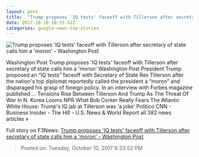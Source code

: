 ```yaml
---
layout: post
title:  "Trump proposes 'IQ tests' faceoff with Tillerson after secretary of state calls him a 'moron' - Washington Post"
date: 2017-10-10 18:33:52Z
categories: google-news-top-stories
---
```


![Trump proposes 'IQ tests' faceoff with Tillerson after secretary of state calls him a 'moron' - Washington Post](https://img.washingtonpost.com/rf/image_1484w/2010-2019/WashingtonPost/2017/09/21/National-Politics/Images/Trump_28783-44600.jpg?t=20170517)

Washington Post Trump proposes 'IQ tests' faceoff with Tillerson after secretary of state calls him a 'moron' Washington Post President Trump proposed an “IQ tests” faceoff with Secretary of State Rex Tillerson after the nation's top diplomat reportedly called the president a “moron” and disparaged his grasp of foreign policy. In an interview with Forbes magazine published ... Tensions Rise Between Tillerson And Trump As The Threat Of War In N. Korea Looms NPR What Bob Corker Really Fears The Atlantic White House: Trump's IQ jab at Tillerson was 'a joke' Politico CNN - Business Insider - The Hill - U.S. News & World Report all 382 news articles »


Full story on F3News: [Trump proposes 'IQ tests' faceoff with Tillerson after secretary of state calls him a 'moron' - Washington Post](http://www.f3nws.com/n/PTzgvB)

> Posted on: Tuesday, October 10, 2017 6:33:52 PM
